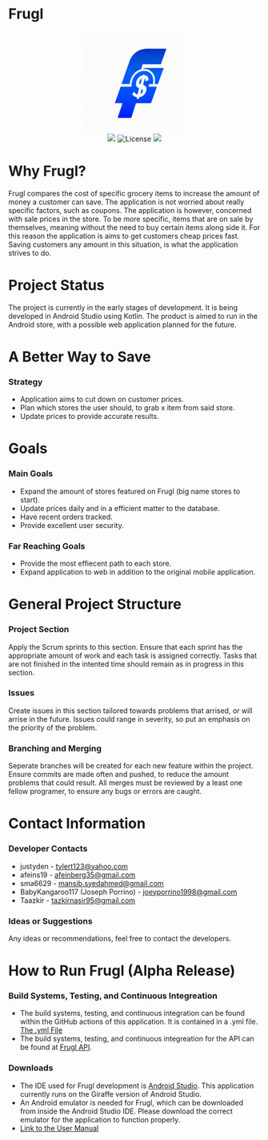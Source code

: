 # Frugl

<p align="center">
  <img src="Frugl_Logo.png" width=200 height=200/>
  <br>
  <a href="https://github.com/BabyKangaroo117/Frugl-APP/graphs/contributors" alt="Contributors">
        <img src="https://img.shields.io/badge/Contributors-5-blue" /></a>
  <img src="https://img.shields.io/badge/Development_Stage-Alpha-orange"
  <a href="https://github.com/BabyKangaroo117/Frugl-APP/graphs/contributors" alt="License">
        <img src="https://img.shields.io/badge/License-MIT-green" /></a>
</p>

# Why Frugl?

Frugl compares the cost of specific grocery items to increase the amount of money a customer can save. The application is not worried about really specific factors,
such as coupons. The application is however, concerned with sale prices in the store. To be more specific, items that are on sale by themselves, meaning without the need to buy certain
items along side it. For this reason the application is aims to get customers cheap prices fast. Saving customers any amount in this situation, is what the application strives to do.

# Project Status
The project is currently in the early stages of development. It is being developed in Android Studio using Kotlin. The product is aimed to run in the Android store, with a 
possible web application planned for the future. 

# A Better Way to Save

### Strategy

- Application aims to cut down on customer prices.
- Plan which stores the user should, to grab x item from said store.
- Update prices to provide accurate results.

# Goals

### Main Goals
- Expand the amount of stores featured on Frugl (big name stores to start).
- Update prices daily and in a efficient matter to the database.
- Have recent orders tracked.
- Provide excellent user security.

### Far Reaching Goals
- Provide the most effiecent path to each store.
- Expand application to web in addition to the original mobile application.

# General Project Structure

### Project Section

Apply the Scrum sprints to this section. Ensure that each sprint has the appropriate amount of work and each task is assigned correctly.
Tasks that are not finished in the intented time should remain as in progress in this section.

### Issues

Create issues in this section tailored towards problems that arrised, or will arrise in the future. Issues could range in severity, so put an emphasis on the priority of the problem.

### Branching and Merging

Seperate branches will be created for each new feature within the project. Ensure commits are made often and pushed, to reduce the amount problems that could result.
All merges must be reviewed by a least one fellow programer, to ensure any bugs or errors are caught.

# Contact Information

### Developer Contacts
- justyden - tylert123@yahoo.com
- afeins19 - afeinberg35@gmail.com
- sma6629 - mansib.syedahmed@gmail.com
- BabyKangaroo117 (Joseph Porrino) - joeyporrino1998@gmail.com
- Taazkir - tazkirnasir95@gmail.com

### Ideas or Suggestions
Any ideas or recommendations, feel free to contact the developers.

# How to Run Frugl (Alpha Release)

### Build Systems, Testing, and Continuous Integreation
- The build systems, testing, and continuous integration can be found within the GitHub actions of this application. It is contained in a .yml file. [The .yml File](.github/workflows/android.yml)
- The build systems, testing, and continuous integreation for the API can be found at [Frugl API](https://github.com/justyden/FruglAPI).
  
### Downloads
- The IDE used for Frugl development is [Android Studio](https://developer.android.com/studio). This application currently runs on the Giraffe version of Android Studio.
- An Android emulator is needed for Frugl, which can be downloaded from inside the Android Studio IDE. Please download the correct emulator for the application to function properly.
- [Link to the User Manual](User_Manual.md)
